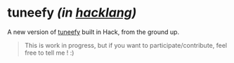 # tuneefy _(in [hacklang](http://hacklang.org/))_

A new version of [tuneefy](http://tuneefy.com) built in Hack, from the ground up.


> This is work in progress, but if you want to participate/contribute, feel free to tell me ! :)
